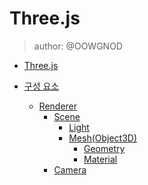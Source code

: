 # Three.js

> author: @OOWGNOD

- [Three.js]()

- [구성 요소]()

    - [Renderer]()
        - [Scene]()
            - [Light]()
            - [Mesh(Object3D)]()
                - [Geometry]()
                - [Material]()
        - [Camera]()

